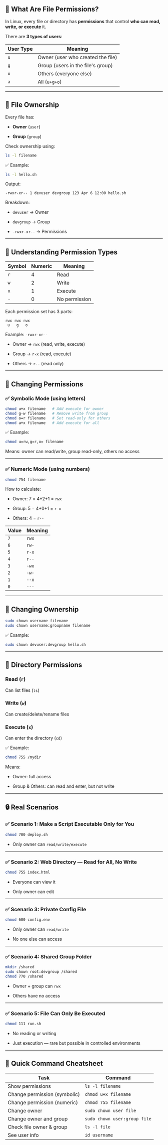 
## 🔐 What Are File Permissions?

In Linux, every file or directory has **permissions** that control **who can read, write, or execute** it.

There are **3 types of users**:

|User Type|Meaning|
|---|---|
|`u`|Owner (user who created the file)|
|`g`|Group (users in the file's group)|
|`o`|Others (everyone else)|
|`a`|All (`u+g+o`)|

---

## 📂 File Ownership

Every file has:

- **Owner** (`user`)
    
- **Group** (`group`)
    

Check ownership using:

```bash
ls -l filename
```

✅ Example:

```bash
ls -l hello.sh
```

Output:

```
-rwxr-xr-- 1 devuser devgroup 123 Apr 6 12:00 hello.sh
```

Breakdown:

- `devuser` → Owner
    
- `devgroup` → Group
    
- `-rwxr-xr--` → Permissions
    

---

## 🧾 Understanding Permission Types

|Symbol|Numeric|Meaning|
|---|---|---|
|`r`|4|Read|
|`w`|2|Write|
|`x`|1|Execute|
|`-`|0|No permission|

Each permission set has 3 parts:

```
rwx rwx rwx
 u   g   o
```

Example: `-rwxr-xr--`

- Owner → `rwx` (read, write, execute)
    
- Group → `r-x` (read, execute)
    
- Others → `r--` (read only)
    

---

## 🎯 Changing Permissions

### ✅ Symbolic Mode (using letters)

```bash
chmod u+x filename   # Add execute for owner
chmod g-w filename   # Remove write from group
chmod o=r filename   # Set read-only for others
chmod a+x filename   # Add execute for all
```

✅ Example:

```bash
chmod u=rw,g=r,o= filename
```

Means: owner can read/write, group read-only, others no access

---

### ✅ Numeric Mode (using numbers)

```bash
chmod 754 filename
```

How to calculate:

- Owner: 7 = 4+2+1 = `rwx`
    
- Group: 5 = 4+0+1 = `r-x`
    
- Others: 4 = `r--`
    

|Value|Meaning|
|---|---|
|`7`|`rwx`|
|`6`|`rw-`|
|`5`|`r-x`|
|`4`|`r--`|
|`3`|`-wx`|
|`2`|`-w-`|
|`1`|`--x`|
|`0`|`---`|

---

## 🔄 Changing Ownership

```bash
sudo chown username filename
sudo chown username:groupname filename
```

✅ Example:

```bash
sudo chown devuser:devgroup hello.sh
```

---

## 📁 Directory Permissions

### Read (`r`)

Can list files (`ls`)

### Write (`w`)

Can create/delete/rename files

### Execute (`x`)

Can enter the directory (`cd`)

✅ Example:

```bash
chmod 755 /mydir
```

Means:

- Owner: full access
    
- Group & Others: can read and enter, but not write
    

---

## 🔒 Real Scenarios

### ✅ Scenario 1: Make a Script Executable Only for You

```bash
chmod 700 deploy.sh
```

- Only owner can `read/write/execute`
    

---

### ✅ Scenario 2: Web Directory — Read for All, No Write

```bash
chmod 755 index.html
```

- Everyone can view it
    
- Only owner can edit
    

---

### ✅ Scenario 3: Private Config File

```bash
chmod 600 config.env
```

- Only owner can `read/write`
    
- No one else can access
    

---

### ✅ Scenario 4: Shared Group Folder

```bash
mkdir /shared
sudo chown root:devgroup /shared
chmod 770 /shared
```

- Owner + group can `rwx`
    
- Others have no access
    

---

### ✅ Scenario 5: File Can Only Be Executed

```bash
chmod 111 run.sh
```

- No reading or writing
    
- Just execution — rare but possible in controlled environments
    

---

## 📌 Quick Command Cheatsheet

|Task|Command|
|---|---|
|Show permissions|`ls -l filename`|
|Change permission (symbolic)|`chmod u+x filename`|
|Change permission (numeric)|`chmod 755 filename`|
|Change owner|`sudo chown user file`|
|Change owner and group|`sudo chown user:group file`|
|Check file owner & group|`ls -l file`|
|See user info|`id username`|
